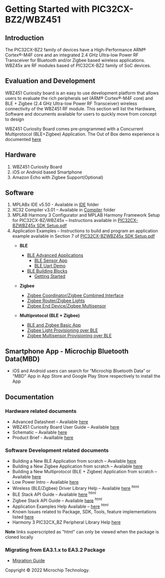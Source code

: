 # Getting Started with PIC32CX-BZ2/WBZ451

## Introduction

The PIC32CX-BZ2 family of devices have a High-Performance ARM® Cortex®-M4F core and an integrated 2.4 GHz Ultra-low Power RF Transceiver for Bluetooth and/or Zigbee based wireless applications.
WBZ45x are RF modules based of PIC32CX-BZ2 family of SoC devices.

## Evaluation and Development

WBZ451 Curiosity board is an easy to use development platform that allows users to evaluate the rich peripherals set (ARM® Cortex®-M4F core) and BLE + Zigbee (2.4 GHz Ultra-low Power RF Transceiver) wireless connectivity of the WBZ451 RF module. This section will list the Hardware, Software and documents available for users to quickly move from concept to design

WBZ451 Curiosity Board comes pre-programmed with a Concurrent Multiprotocol (BLE+Zigbee) Application. The Out of Box demo experience is documented [here](OOBE%20BLE%20Zigbee%20App.pdf) 

## Hardware

1. WBZ451 Curiosity Board
2. iOS or Android based Smartphone
3. Amazon Echo with Zigbee Support(Optional)

## Software

1. MPLABx IDE v5.50 - Available in [IDE](MPLAB%20X%20IDE) folder
2. XC32 Compiler v3.01 – Available in [Compiler](Compiler) folder
3. MPLAB Harmony 3 Configurator and MPLAB Harmony Framework Setup for PIC32CX-BZ/WBZ45x – Instructions available in [PIC32CX-BZWBZ45x SDK Setup.pdf](Documentation/PIC32CX-BZWBZ45x%20SDK%20Setup.pdf)
4. Application Examples – Instructions to build and program an application example available in Section 7 of [PIC32CX-BZWBZ45x SDK Setup.pdf](Documentation/PIC32CX-BZWBZ45x%20SDK%20Setup.pdf)
	- **BLE**

		- [BLE Advanced Applications](H3/wireless_apps_pic32cxbz2_wbz45/apps/ble/advanced_applications/ble_uart_demo)
			- [BLE Sensor App](H3/wireless_apps_pic32cxbz2_wbz45/apps/ble/advanced_applications/ble_sensor_app)
			- [BLE Uart Demo](H3/wireless_apps_pic32cxbz2_wbz45/apps/ble/advanced_applications/ble_uart_demo)
		- [BLE Building Blocks](H3/wireless_apps_pic32cxbz2_wbz45/apps/ble/building_blocks)
			- [Getting Started](H3/wireless_apps_pic32cxbz2_wbz45/apps/ble/building_blocks/readme.md)

	- **Zigbee**
		- [Zigbee Coordinator/Zigbee Combined Interface](H3/wireless_apps_pic32cxbz2_wbz45/apps/zigbee/zigbee_combined_interface)
		- [Zigbee Router/Zigbee Lights](H3/wireless_apps_pic32cxbz2_wbz45/apps/zigbee/zigbee_lights)
		- [Zigbee End Device/Zigbee Multisensor](H3/wireless_apps_pic32cxbz2_wbz45/apps/zigbee/zigbee_multisensor)

	- **Multiprotocol (BLE + Zigbee)**
		- [BLE and Zigbee Basic App](H3/wireless_apps_pic32cxbz2_wbz45/apps/multiprotocol/ble_zigbee_basic)
		- [Zigbee Light Provisioning over BLE](H3/wireless_apps_pic32cxbz2_wbz45/apps/multiprotocol/ble_zigbee_light_prov)
		- [Zigbee Multisensor Provisioning over BLE](H3/wireless_apps_pic32cxbz2_wbz45/apps/multiprotocol/sensor_prov)

## Smartphone App - Microchip Bluetooth Data(MBD)

- iOS and Android users can search for “Microchip Bluetooth Data” or "MBD" App in App Store and Google Play Store respectively to install the App

## Documentation

### Hardware related documents

- Advanced Datasheet – Available [here](Documentation)
- WBZ451 Curiosity Board User Guide – Available [here](Documentation)
- Schematic – Available [here](Documentation/Schematics)
- Product Brief - Availlable [here](Documentation)

### Software Development related documents

- Building a New BLE Application from scratch – Available [here](H3/wireless_apps_pic32cxbz2_wbz45/apps/ble/building_blocks/readme.md)
- Building a New Zigbee Application from scratch – Available [here](H3/wireless_apps_pic32cxbz2_wbz45/apps/zigbee/zigbee_project_generation.md)
- Building a New Multiprotocol (BLE + Zigbee) Application from scratch – Available [here](H3/wireless_apps_pic32cxbz2_wbz45/apps/multiprotocol/ble_zigbee_basic/readme.md)
- Low Power Intro – Available [here](H3/wireless_apps_pic32cxbz2_wbz45/apps/docs/lowpower.md)
- Wireless (BLE/Zigbee) Driver Library Help – Available [here](H3/wireless/docs/index.html) <sup>html</sup>
- BLE Stack API Guide – Available [here](H3/wireless/driver/ble/docs/html/modules.html) <sup>html</sup>
- Zigbee Stack API Guide – Available [here](H3/wireless/driver/zigbee/docs/html/modules.html) <sup>html</sup>
- Application Examples Help Available – [here](H3/wireless_apps_pic32cxbz2_wbz45/docs/apps/readme.html) <sup>html</sup>
- Known Issues related to Package, SDK, Tools, feature implementations listed [here](Documentation/Known%20Issues.pdf)
- Harmony 3 PIC32CX_BZ Peripheral Library Help [here](https://microchip-mplab-harmony.github.io/csp/05544.html)

**Note** links superscripted as "html" can only be viewed when the package is cloned locally

### Migrating from EA3.1.x to EA3.2 Package

- [Migration Guide](Documentation/Migration%20Guide_EA3_1_x%20package%20to%20EA3_2%20package.pdf)

Copyright © 2022 Microchip Technology.
